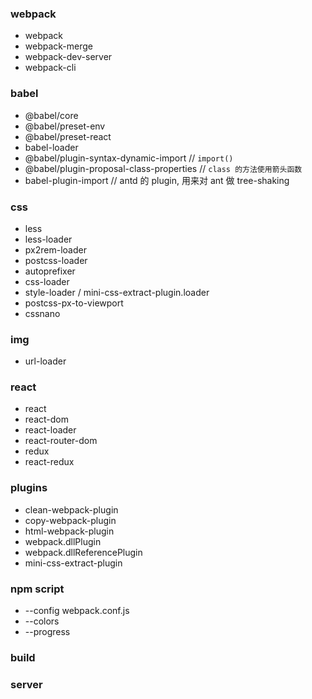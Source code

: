 ### webpack
- webpack
- webpack-merge
- webpack-dev-server
- webpack-cli

### babel
- @babel/core
- @babel/preset-env
- @babel/preset-react
- babel-loader
- @babel/plugin-syntax-dynamic-import // `import()`
- @babel/plugin-proposal-class-properties // `class 的方法使用箭头函数`
- babel-plugin-import // antd 的 plugin, 用来对 ant 做 tree-shaking


### css
- less
- less-loader
- px2rem-loader
- postcss-loader
- autoprefixer
- css-loader
- style-loader / mini-css-extract-plugin.loader
- postcss-px-to-viewport
- cssnano

### img
- url-loader

### react
- react
- react-dom
- react-loader
- react-router-dom
- redux
- react-redux


### plugins
- clean-webpack-plugin
- copy-webpack-plugin
- html-webpack-plugin
- webpack.dllPlugin
- webpack.dllReferencePlugin
- mini-css-extract-plugin

### npm script
- --config webpack.conf.js
- --colors
- --progress

### build

### server
